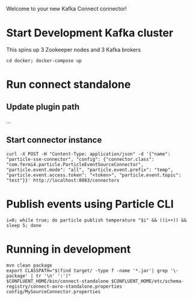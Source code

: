 Welcome to your new Kafka Connect connector!

# Start Development Kafka cluster

This spins up 3 Zookeeper nodes and 3 Kafka brokers

```
cd docker; docker-compose up
```
# Run connect standalone

## Update plugin path
...

## Start connector instance
```
curl -X POST -H "Content-Type: application/json" -d '{"name": "particle-sse-connector", "config": {"connector.class": "com.fermi4.particle.ParticleEventSourceConnector", "particle.event.mode": "all", "particle.event.prefix": "temp", "particle.event.access.token": "<token>", "particle.event.topic": "test"}}' http://localhost:8083/connectors

```

# Publish events using Particle CLI
```
i=0; while true; do particle publish temperature "$i" && ((i++)) && sleep 5; done
```

# Running in development

```
mvn clean package
export CLASSPATH="$(find target/ -type f -name '*.jar'| grep '\-package' | tr '\n' ':')"
$CONFLUENT_HOME/bin/connect-standalone $CONFLUENT_HOME/etc/schema-registry/connect-avro-standalone.properties config/MySourceConnector.properties
```
